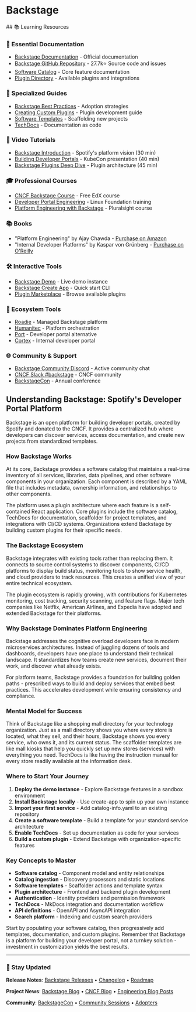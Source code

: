 # Backstage

<GitHubButtons />
## 📚 Learning Resources

### 📖 Essential Documentation
- [Backstage Documentation](https://backstage.io/docs/overview/what-is-backstage) - Official documentation
- [Backstage GitHub Repository](https://github.com/backstage/backstage) - 27.7k⭐ Source code and issues
- [Software Catalog](https://backstage.io/docs/features/software-catalog/) - Core feature documentation
- [Plugin Directory](https://backstage.io/plugins) - Available plugins and integrations

### 📝 Specialized Guides
- [Backstage Best Practices](https://backstage.io/docs/overview/adopting) - Adoption strategies
- [Creating Custom Plugins](https://backstage.io/docs/plugins/create-a-plugin) - Plugin development guide
- [Software Templates](https://backstage.io/docs/features/software-templates/) - Scaffolding new projects
- [TechDocs](https://backstage.io/docs/features/techdocs/) - Documentation as code

### 🎥 Video Tutorials
- [Backstage Introduction](https://www.youtube.com/watch?v=85TQEpNCaU0) - Spotify's platform vision (30 min)
- [Building Developer Portals](https://www.youtube.com/watch?v=Qh0TjR0fIXg) - KubeCon presentation (40 min)
- [Backstage Plugins Deep Dive](https://www.youtube.com/watch?v=q5TXXhk0x1A) - Plugin architecture (45 min)

### 🎓 Professional Courses
- [CNCF Backstage Course](https://www.edx.org/course/introduction-to-backstage) - Free EdX course
- [Developer Portal Engineering](https://training.linuxfoundation.org/training/backstage-an-introduction/) - Linux Foundation training
- [Platform Engineering with Backstage](https://www.pluralsight.com/courses/platform-engineering-backstage) - Pluralsight course

### 📚 Books
- "Platform Engineering" by Ajay Chawda - [Purchase on Amazon](https://www.amazon.com/dp/1098153243)
- "Internal Developer Platforms" by Kaspar von Grünberg - [Purchase on O'Reilly](https://www.oreilly.com/library/view/internal-developer-platforms/9781098125769/)

### 🛠️ Interactive Tools
- [Backstage Demo](https://demo.backstage.io/) - Live demo instance
- [Backstage Create App](https://backstage.io/docs/getting-started/) - Quick start CLI
- [Plugin Marketplace](https://backstage.io/plugins) - Browse available plugins

### 🚀 Ecosystem Tools
- [Roadie](https://roadie.io/) - Managed Backstage platform
- [Humanitec](https://humanitec.com/) - Platform orchestration
- [Port](https://www.getport.io/) - Developer portal alternative
- [Cortex](https://www.cortex.io/) - Internal developer portal

### 🌐 Community & Support
- [Backstage Community Discord](https://discord.gg/backstage) - Active community chat
- [CNCF Slack #backstage](https://cloud-native.slack.com/archives/C01E8HU7A4K) - CNCF community
- [BackstageCon](https://events.linuxfoundation.org/kubecon-cloudnativecon-north-america/co-located-events/backstagecon/) - Annual conference

## Understanding Backstage: Spotify's Developer Portal Platform

Backstage is an open platform for building developer portals, created by Spotify and donated to the CNCF. It provides a centralized hub where developers can discover services, access documentation, and create new projects from standardized templates.

### How Backstage Works
At its core, Backstage provides a software catalog that maintains a real-time inventory of all services, libraries, data pipelines, and other software components in your organization. Each component is described by a YAML file that includes metadata, ownership information, and relationships to other components.

The platform uses a plugin architecture where each feature is a self-contained React application. Core plugins include the software catalog, TechDocs for documentation, scaffolder for project templates, and integrations with CI/CD systems. Organizations extend Backstage by building custom plugins for their specific needs.

### The Backstage Ecosystem
Backstage integrates with existing tools rather than replacing them. It connects to source control systems to discover components, CI/CD platforms to display build status, monitoring tools to show service health, and cloud providers to track resources. This creates a unified view of your entire technical ecosystem.

The plugin ecosystem is rapidly growing, with contributions for Kubernetes monitoring, cost tracking, security scanning, and feature flags. Major tech companies like Netflix, American Airlines, and Expedia have adopted and extended Backstage for their platforms.

### Why Backstage Dominates Platform Engineering
Backstage addresses the cognitive overload developers face in modern microservices architectures. Instead of juggling dozens of tools and dashboards, developers have one place to understand their technical landscape. It standardizes how teams create new services, document their work, and discover what already exists.

For platform teams, Backstage provides a foundation for building golden paths - prescribed ways to build and deploy services that embed best practices. This accelerates development while ensuring consistency and compliance.

### Mental Model for Success
Think of Backstage like a shopping mall directory for your technology organization. Just as a mall directory shows you where every store is located, what they sell, and their hours, Backstage shows you every service, who owns it, and its current status. The scaffolder templates are like mall kiosks that help you quickly set up new stores (services) with everything you need. TechDocs is like having the instruction manual for every store readily available at the information desk.

### Where to Start Your Journey
1. **Deploy the demo instance** - Explore Backstage features in a sandbox environment
2. **Install Backstage locally** - Use create-app to spin up your own instance
3. **Import your first service** - Add catalog-info.yaml to an existing repository
4. **Create a software template** - Build a template for your standard service architecture
5. **Enable TechDocs** - Set up documentation as code for your services
6. **Build a custom plugin** - Extend Backstage with organization-specific features

### Key Concepts to Master
- **Software catalog** - Component model and entity relationships
- **Catalog ingestion** - Discovery processors and static locations
- **Software templates** - Scaffolder actions and template syntax
- **Plugin architecture** - Frontend and backend plugin development
- **Authentication** - Identity providers and permission framework
- **TechDocs** - MkDocs integration and documentation workflow
- **API definitions** - OpenAPI and AsyncAPI integration
- **Search platform** - Indexing and custom search providers

Start by populating your software catalog, then progressively add templates, documentation, and custom plugins. Remember that Backstage is a platform for building your developer portal, not a turnkey solution - investment in customization yields the best results.

---

### 📡 Stay Updated

**Release Notes**: [Backstage Releases](https://github.com/backstage/backstage/releases) • [Changelog](https://github.com/backstage/backstage/blob/master/docs/releases/changelog.md) • [Roadmap](https://backstage.io/docs/overview/roadmap)

**Project News**: [Backstage Blog](https://backstage.io/blog) • [CNCF Blog](https://www.cncf.io/blog/?_sft_projects=backstage) • [Engineering Blog Posts](https://backstage.spotify.com/)

**Community**: [BackstageCon](https://events.linuxfoundation.org/backstagecon/) • [Community Sessions](https://backstage.io/community) • [Adopters](https://backstage.io/adopters)